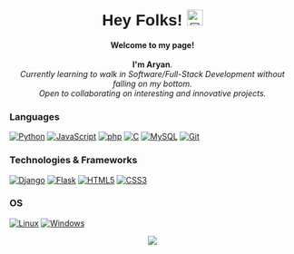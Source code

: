 <div align="center">
  <h1 style="font-family: Arial, sans-serif;">Hey Folks! <img src="https://github.com/wervlad/wervlad/assets/24524555/766d336d-b87d-44ba-807c-c51de2bc6b4d" width="28px" alt="👋"></h1>
</div>


<p align="center">
    <b>Welcome to my page!</b><br><br>
  <b>I'm Aryan</b>.
    <i>
        <br>
        Currently learning to walk in Software/Full-Stack Development without falling on my bottom.<br>
        Open to collaborating on interesting and innovative projects.<br>
    </i>
</p>



### Languages

[![Python](https://img.shields.io/badge/python-black?style=for-the-badge&logo=python)](https://github.com/N16H7H4WK-3R)
[![JavaScript](https://img.shields.io/badge/javascript-black?style=for-the-badge&logo=javascript)](https://github.com/N16H7H4WK-3R)
[![php](https://img.shields.io/badge/php-black?style=for-the-badge&logo=php)](https://github.com/N16H7H4WK-3R)
[![C](https://img.shields.io/badge/c-black?style=for-the-badge&logo=c)](https://github.com/N16H7H4WK-3R)
[![MySQL](https://img.shields.io/badge/sql-black?style=for-the-badge&logo=mysql)](https://github.com/N16H7H4WK-3R)
[![Git](https://img.shields.io/badge/git-black?style=for-the-badge&logo=git&logoColor=white)](https://github.com/N16H7H4WK-3R)

### Technologies & Frameworks

[![Django](https://img.shields.io/badge/django-black?style=for-the-badge&logo=django)](https://github.com/N16H7H4WK-3R)
[![Flask](https://img.shields.io/badge/Flask-black?style=for-the-badge&logo=flask)](https://github.com/N16H7H4WK-3R)
[![HTML5](https://img.shields.io/badge/html5-black?style=for-the-badge&logo=html5)](https://github.com/N16H7H4WK-3R)
[![CSS3](https://img.shields.io/badge/css3-black?style=for-the-badge&logo=css3)](https://github.com/N16H7H4WK-3R)


### OS

[![Linux](https://img.shields.io/badge/linux-black?style=for-the-badge&logo=Linux)](https://github.com/N16H7H4WK-3R)
[![Windows](https://img.shields.io/badge/Windows-black?style=for-the-badge&logo=Windows)](https://github.com/N16H7H4WK-3R)

<p align="center">
  <a href="https://github.com/N16H7H4WK-3R">
    <img src="https://komarev.com/ghpvc/?username=N16H7H4WK-3R&color=blue&style=flat)" />
  </a>
</p>

